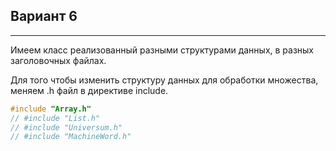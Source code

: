 ## Вариант 6

<hr>

Имеем класс реализованный разными структурами данных, в разных заголовочных файлах.

Для того чтобы изменить структуру данных для обработки множества, меняем .h файл в директиве include.

```c++
#include "Array.h"
// #include "List.h"
// #include "Universum.h"
// #include "MachineWord.h"
```